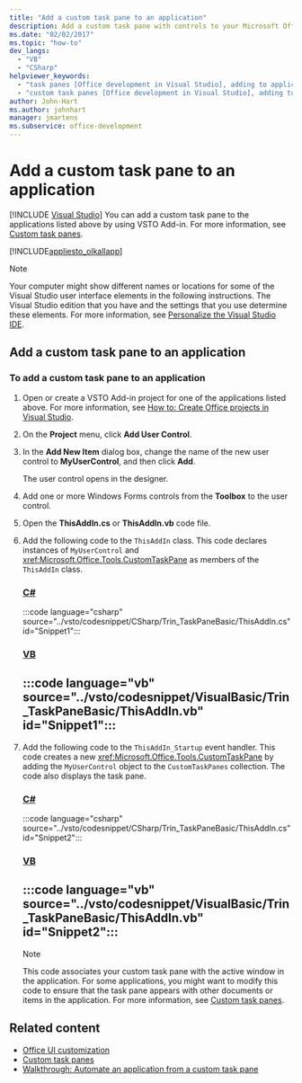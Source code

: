 ```yaml
---
title: "Add a custom task pane to an application"
description: Add a custom task pane with controls to your Microsoft Office applications by using the Visual Studio Tools for Office (VSTO) Add-in.
ms.date: "02/02/2017"
ms.topic: "how-to"
dev_langs:
  - "VB"
  - "CSharp"
helpviewer_keywords:
  - "task panes [Office development in Visual Studio], adding to application"
  - "custom task panes [Office development in Visual Studio], adding to application"
author: John-Hart
ms.author: johnhart
manager: jmartens
ms.subservice: office-development
---
```

# Add a custom task pane to an application

 [!INCLUDE [Visual Studio](~/includes/applies-to-version/vs-windows-only.md)]
  You can add a custom task pane to the applications listed above by using VSTO Add-in. For more information, see [Custom task panes](../vsto/custom-task-panes.md).

 [!INCLUDE[appliesto_olkallapp](../vsto/includes/appliesto-olkallapp-md.md)]

> [!NOTE]
> Your computer might show different names or locations for some of the Visual Studio user interface elements in the following instructions. The Visual Studio edition that you have and the settings that you use determine these elements. For more information, see [Personalize the Visual Studio IDE](../ide/personalizing-the-visual-studio-ide.md).

## Add a custom task pane to an application

### To add a custom task pane to an application

1. Open or create a VSTO Add-in project for one of the applications listed above. For more information, see [How to: Create Office projects in Visual Studio](../vsto/how-to-create-office-projects-in-visual-studio.md).

2. On the **Project** menu, click **Add User Control**.

3. In the **Add New Item** dialog box, change the name of the new user control to **MyUserControl**, and then click **Add**.

     The user control opens in the designer.

4. Add one or more Windows Forms controls from the **Toolbox** to the user control.

5. Open the **ThisAddIn.cs** or **ThisAddIn.vb** code file.

6. Add the following code to the `ThisAddIn` class. This code declares instances of `MyUserControl` and <xref:Microsoft.Office.Tools.CustomTaskPane> as members of the `ThisAddIn` class.

     ### [C#](#tab/csharp)
     :::code language="csharp" source="../vsto/codesnippet/CSharp/Trin_TaskPaneBasic/ThisAddIn.cs" id="Snippet1":::

     ### [VB](#tab/vb)
     :::code language="vb" source="../vsto/codesnippet/VisualBasic/Trin_TaskPaneBasic/ThisAddIn.vb" id="Snippet1":::
     ---

7. Add the following code to the `ThisAddIn_Startup` event handler. This code creates a new <xref:Microsoft.Office.Tools.CustomTaskPane> by adding the `MyUserControl` object to the `CustomTaskPanes` collection. The code also displays the task pane.

     ### [C#](#tab/csharp)
     :::code language="csharp" source="../vsto/codesnippet/CSharp/Trin_TaskPaneBasic/ThisAddIn.cs" id="Snippet2":::

     ### [VB](#tab/vb)
     :::code language="vb" source="../vsto/codesnippet/VisualBasic/Trin_TaskPaneBasic/ThisAddIn.vb" id="Snippet2":::
     ---

    > [!NOTE]
    > This code associates your custom task pane with the active window in the application. For some applications, you might want to modify this code to ensure that the task pane appears with other documents or items in the application. For more information, see [Custom task panes](../vsto/custom-task-panes.md).

## Related content
- [Office UI customization](../vsto/office-ui-customization.md)
- [Custom task panes](../vsto/custom-task-panes.md)
- [Walkthrough: Automate an application from a custom task pane](../vsto/walkthrough-automating-an-application-from-a-custom-task-pane.md)
